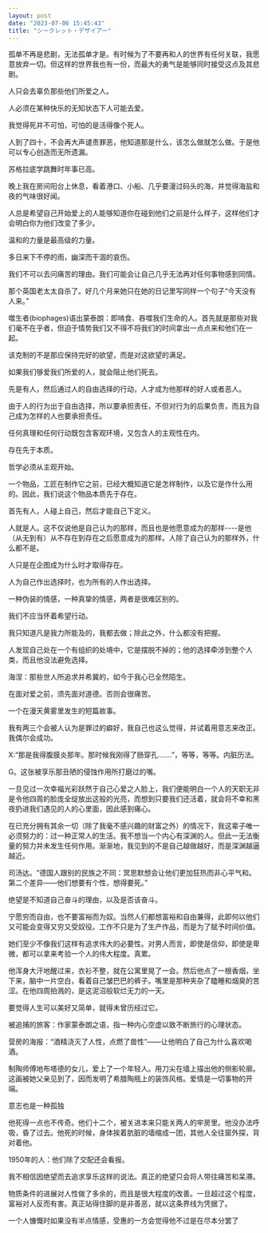```yaml
---
layout: post
date: "2023-07-06 15:45:43"
title: "シークレット・デザイアー"
---
```

孤单不再是悲剧，无法孤单才是。有时候为了不要再和人的世界有任何关联，我愿意放弃一切。但这样的世界我也有一份，而最大的勇气是能够同时接受这点及其悲剧。

人只会去辜负那些他们所爱之人。

人必须在某种快乐的无知状态下人可能去爱。

我觉得死并不可怕，可怕的是活得像个死人。

人到了四十，不会再大声谴责罪恶，他知道那是什么，该怎么做就怎么做。于是他可以专心创造而无所遗漏。

苏格拉底学跳舞时年事已高。

晚上我在房间阳台上休息，看着港口、小船、几乎要漫过码头的海，并觉得海盐和夜的气味很好闻。

人总是希望自己开始爱上的人能够知道你在碰到他们之前是什么样子，这样他们才会明白你为他们改变了多少。

温和的力量是最高级的力量。

多日来下不停的雨，幽深而干涸的哀伤。

我们不可以去问痛苦的理由。我们可能会让自己几乎无法再对任何事物感到同情。

那个英国老太太自杀了。好几个月来她只在她的日记里写同样一个句子“今天没有人来。”

噬生者(biophages)语出蒙泰朗：即啃食、吞噬我们生命的人。首先就是那些对我们毫不在乎者，但迫于情势我们又不得不将我们的时间拿出一点点来和他们在一起。

该克制的不是那应保持完好的欲望，而是对这欲望的满足。

如果我们够爱我们所爱的人，就会阻止他们死去。

先是有人，然后通过人的自由选择的行动，人才成为他那样的好人或者恶人。

由于人的行为出于自由选择，所以要承担责任，不但对行为的后果负责，而且为自己成为怎样的人也要承担责任。

任何真理和任何行动既包含客观环境，又包含人的主观性在内。

存在先于本质。

哲学必须从主观开始。

一个物品，工匠在制作它之前，已经大概知道它是怎样制作，以及它是作什么用的。因此，我们说这个物品本质先于存在。

首先有人，人碰上自己，然后才能自己下定义。

人就是人。这不仅说他是自己认为的那样，而且也是他愿意成为的那样----是他（从无到有）从不存在到存在之后愿意成为的那样。人除了自己认为的那样外，什么都不是。

人只是在企图成为什么时才取得存在。

人为自己作出选择时，也为所有的人作出选择。

一种伪装的情感，一种真挚的情感，两者是很难区别的。

我们不应当怀着希望行动。

我只知道凡是我力所能及的，我都去做；除此之外，什么都没有把握。

人发现自己处在一个有组织的处境中，它是摆脱不掉的；他的选择牵涉到整个人类，而且他没法避免选择。

海涅：那些世人所追求并希冀的，如今于我心已全然陌生。

在面对爱之前，须先面对道德。否则会很痛苦。

一个在漫天黄雾里发生的短篇故事。

我有两三个会被人认为是罪过的癖好，我自己也这么觉得，并试着用意志来改正。我偶尔会成功。

X:“那是我得腹膜炎那年。那时候我刚得了肠穿孔…….”，等等，等等。内脏历法。

G。这张被享乐那丑陋的侵蚀作用所打磨过的嘴。

一旦见过一次幸福光彩跃然于自己心爱之人脸上，我们便能明白一个人的天职无非是令他四周的脸庞全绽放出这般的光亮，而想到只要我们还活着，就会将不幸和黑夜扔进我们遇见的人的心里面，因此感到痛心。

在已充分拥有其余一切（除了我毫不感兴趣的财富之外）的情况下，我这辈子唯一必须努力的：过一种正常人的生活。我不想当一个内心有深渊的人。但此一无法衡量的努力并未发生任何作用。渐渐地，我见到的不是自己越做越好，而是深渊越逼越近。

司汤达。“德国人跟别的民族之不同：冥思默想会让他们更加狂热而非心平气和。第二个差异——他们想要有个性，想得要死。”

绝望是不知道自己奋斗的理由，以及是否该奋斗。

宁愿穷而自由，也不要富裕而为奴。当然人们都想富裕和自由兼得，此即何以他们又可能会变得又穷又受奴役。工作不只是为了生产作品，而是为了赋予时间价值。

她们至少不像我们这样有追求伟大的必要性。对男人而言，即使是信仰，即使是卑微，都可以拿来考验一个人的伟大程度。真累。

他浑身大汗地醒过来，衣衫不整，就在公寓里晃了一会。然后他点了一根香烟，坐下来，脑中一片空白，看着自己皱巴巴的裤子。嘴里是那种夹杂了瞌睡和烟臭的苦涩。在他四周拍溅的，是这泥沼般软烂无力的一天。

要觉得人生可以美好又简单，就得未曾历经过它。

被追捕的旅客：作家蒙泰朗之语，指一种内心空虚以致不断旅行的心理状态。

营房的海报：“酒精浇灭了人性，点燃了兽性”——让他明白了自己为什么喜欢喝酒。

制陶师傅地布塔德的女儿，爱上了一个年轻人。用刀尖在墙上描出他的侧影轮廓。这画被她父亲见到了，因而发明了希腊陶瓶上的装饰风格。爱情是一切事物的开端。

意志也是一种孤独

他死得一点也不传奇。他们十二个，被关进本来只能关两人的牢房里。他没办法呼吸，昏了过去。他死的时候，身体挨着肮脏的墙缩成一团，其他人全往窗外探，背对着他。

1950年的人：他们除了交配还会看报。

我不相信因绝望而去追求享乐这样的说法。真正的绝望只会将人带往痛苦和呆滞。

物质条件的进展对人性做了多余的，而且是很大程度的改善。一旦超过这个程度，富裕对人反而有害。真正站得住脚的是非善恶，就以这条界线为凭据了。

一个人慷慨时如果没有半点情感，受惠的一方会觉得他不过是在尽本分罢了
